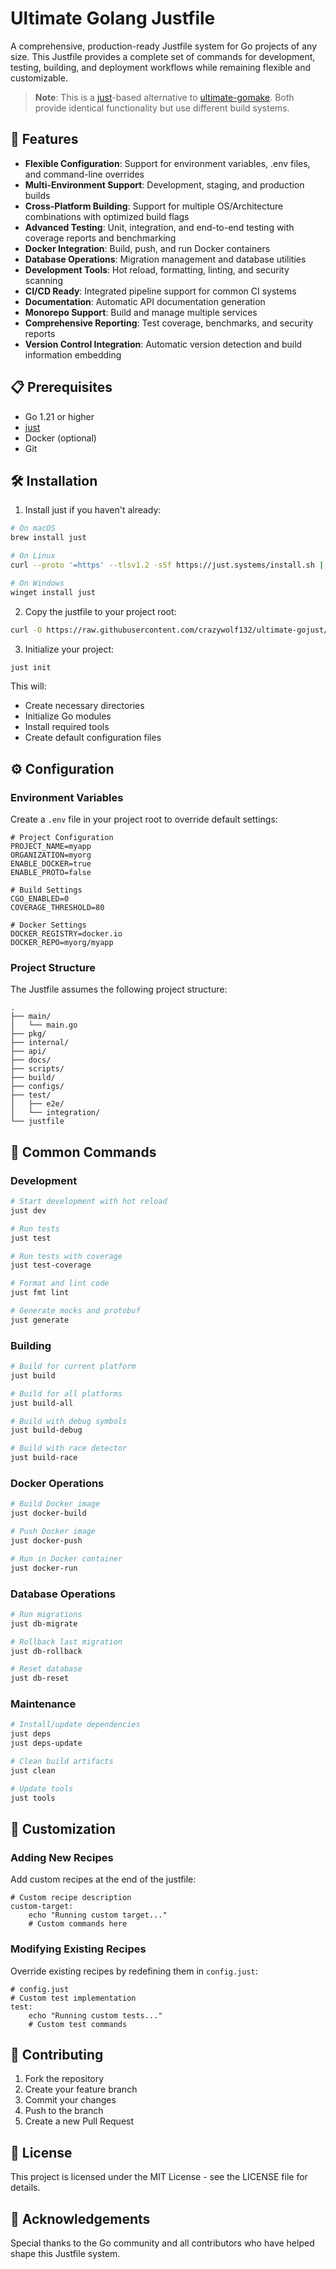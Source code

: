 # Ultimate Golang Justfile

A comprehensive, production-ready Justfile system for Go projects of any size. This Justfile provides a complete set of commands for development, testing, building, and deployment workflows while remaining flexible and customizable.

> **Note**: This is a [just](https://github.com/casey/just)-based alternative to [ultimate-gomake](https://github.com/crazywolf132/ultimate-gomake). Both provide identical functionality but use different build systems.

## 🚀 Features

- **Flexible Configuration**: Support for environment variables, .env files, and command-line overrides
- **Multi-Environment Support**: Development, staging, and production builds
- **Cross-Platform Building**: Support for multiple OS/Architecture combinations with optimized build flags
- **Advanced Testing**: Unit, integration, and end-to-end testing with coverage reports and benchmarking
- **Docker Integration**: Build, push, and run Docker containers
- **Database Operations**: Migration management and database utilities
- **Development Tools**: Hot reload, formatting, linting, and security scanning
- **CI/CD Ready**: Integrated pipeline support for common CI systems
- **Documentation**: Automatic API documentation generation
- **Monorepo Support**: Build and manage multiple services
- **Comprehensive Reporting**: Test coverage, benchmarks, and security reports
- **Version Control Integration**: Automatic version detection and build information embedding

## 📋 Prerequisites

- Go 1.21 or higher
- [just](https://github.com/casey/just)
- Docker (optional)
- Git

## 🛠 Installation

1. Install just if you haven't already:
```bash
# On macOS
brew install just

# On Linux
curl --proto '=https' --tlsv1.2 -sSf https://just.systems/install.sh | bash

# On Windows
winget install just
```

2. Copy the justfile to your project root:
```bash
curl -O https://raw.githubusercontent.com/crazywolf132/ultimate-gojust/main/justfile
```

3. Initialize your project:
```bash
just init
```

This will:
- Create necessary directories
- Initialize Go modules
- Install required tools
- Create default configuration files

## ⚙️ Configuration

### Environment Variables

Create a `.env` file in your project root to override default settings:

```env
# Project Configuration
PROJECT_NAME=myapp
ORGANIZATION=myorg
ENABLE_DOCKER=true
ENABLE_PROTO=false

# Build Settings
CGO_ENABLED=0
COVERAGE_THRESHOLD=80

# Docker Settings
DOCKER_REGISTRY=docker.io
DOCKER_REPO=myorg/myapp
```

### Project Structure

The Justfile assumes the following project structure:
```
.
├── main/
│   └── main.go
├── pkg/
├── internal/
├── api/
├── docs/
├── scripts/
├── build/
├── configs/
├── test/
│   ├── e2e/
│   └── integration/
└── justfile
```

## 🎯 Common Commands

### Development

```bash
# Start development with hot reload
just dev

# Run tests
just test

# Run tests with coverage
just test-coverage

# Format and lint code
just fmt lint

# Generate mocks and protobuf
just generate
```

### Building

```bash
# Build for current platform
just build

# Build for all platforms
just build-all

# Build with debug symbols
just build-debug

# Build with race detector
just build-race
```

### Docker Operations

```bash
# Build Docker image
just docker-build

# Push Docker image
just docker-push

# Run in Docker container
just docker-run
```

### Database Operations

```bash
# Run migrations
just db-migrate

# Rollback last migration
just db-rollback

# Reset database
just db-reset
```

### Maintenance

```bash
# Install/update dependencies
just deps
just deps-update

# Clean build artifacts
just clean

# Update tools
just tools
```

## 🎨 Customization

### Adding New Recipes

Add custom recipes at the end of the justfile:

```just
# Custom recipe description
custom-target:
    echo "Running custom target..."
    # Custom commands here
```

### Modifying Existing Recipes

Override existing recipes by redefining them in `config.just`:

```just
# config.just
# Custom test implementation
test:
    echo "Running custom tests..."
    # Custom test commands
```

## 🤝 Contributing

1. Fork the repository
2. Create your feature branch
3. Commit your changes
4. Push to the branch
5. Create a new Pull Request

## 📜 License

This project is licensed under the MIT License - see the LICENSE file for details.

## 🙏 Acknowledgements

Special thanks to the Go community and all contributors who have helped shape this Justfile system.
